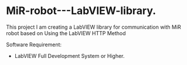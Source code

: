 # MiR-robot---LabVIEW-library.
This project I am creating a LabVIEW library for communication with MiR robot based on Using the LabVIEW HTTP Method

Software Requirement:
- LabVIEW Full Development System or Higher.
